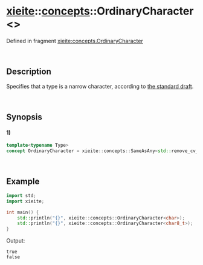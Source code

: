 # [xieite](../../xieite.md)\:\:[concepts](../../concepts.md)\:\:OrdinaryCharacter\<\>
Defined in fragment [xieite:concepts.OrdinaryCharacter](../../../src/concepts/ordinary_character.cpp)

&nbsp;

## Description
Specifies that a type is a narrow character, according to [the standard draft](https://eel.is/c++draft/basic.fundamental#7).

&nbsp;

## Synopsis
#### 1)
```cpp
template<typename Type>
concept OrdinaryCharacter = xieite::concepts::SameAsAny<std::remove_cv_t<Type>, char, signed char, unsigned char>;
```

&nbsp;

## Example
```cpp
import std;
import xieite;

int main() {
    std::println("{}", xieite::concepts::OrdinaryCharacter<char>);
    std::println("{}", xieite::concepts::OrdinaryCharacter<char8_t>);
}
```
Output:
```
true
false
```
